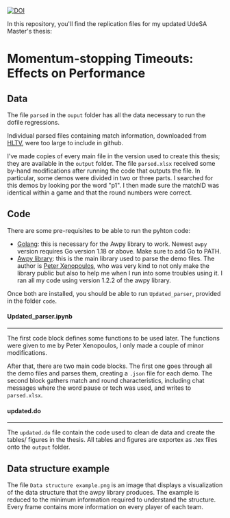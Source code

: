 [![DOI](https://zenodo.org/badge/506765367.svg)](https://zenodo.org/badge/latestdoi/506765367)


In this repository, you'll find the replication files for my updated UdeSA Master's thesis:

# Momentum-stopping Timeouts: Effects on Performance

## Data
The file `parsed` in the `ouput` folder has all the data necessary to run the dofile regressions.

Individual parsed files containing match information, downloaded from [HLTV](https://www.hltv.org/results), were too large to include in github. 

I've made copies of every main file in the version used to create this thesis; they are available in the `output` folder. The file `parsed.xlsx` received some by-hand modifications after running the code that outputs the file. In particular, some demos were divided in two or three parts. I searched for this demos by looking por the word "p1". I then made sure the matchID was identical within a game and that the round numbers were correct.

## Code
There are some pre-requisites to be able to run the pyhton code:
- [Golang](https://go.dev/dl/): this is necessary for the Awpy library to work. Newest `awpy` version requires Go version 1.18 or above. Make sure to add Go to PATH.
- [Awpy library](https://awpy.readthedocs.io/en/latest/installation.html): this is the main library used to parse the demo files. The author is [Peter Xenopoulos](http://www.peterxeno.com/), who was very kind to not only make the library public but also to help me when I run into some troubles using it. I ran all my code using version 1.2.2 of the awpy library.

Once both are installed, you should be able to run `Updated_parser`, provided in the folder `code`.
#### Updated_parser.ipynb
---

The first code block defines some functions to be used later. The functions were given to me by Peter Xenopoulos, I only made a couple of minor modifications.

After that, there are two main code blocks. The first one goes through all the demo files and parses them, creating a `.json` file for each demo. The second block gathers match and round characteristics, including chat messages where the word pause or tech was used, and writes to `parsed.xlsx`.

#### updated.do
---
The `updated.do` file contain the code used to clean de data and create the tables/ figures in the thesis. All tables and figures are exportex as .tex files onto the `output` folder.

## Data structure example
The file `Data structure example.png` is an image that displays a visualization of the data structure that the awpy library produces. The example is reduced to the minimum information required to understand the structure. Every frame contains more information on every player of each team.
